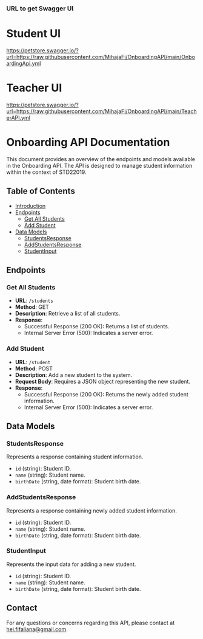 ### URL to get Swagger UI  
# Student UI 
https://petstore.swagger.io/?url=https://raw.githubusercontent.com/MihajaFi/OnboardingAPI/main/OnboardingApi.yml

# Teacher UI 
https://petstore.swagger.io/?url=https://raw.githubusercontent.com/MihajaFi/OnboardingAPI/main/TeacherAPI.yml

# Onboarding API Documentation
This document provides an overview of the endpoints and models available in the Onboarding API. The API is designed to manage student information within the context of STD22019.

## Table of Contents

- [Introduction](#introduction)
- [Endpoints](#endpoints)
  - [Get All Students](#get-all-students)
  - [Add Student](#add-student)
- [Data Models](#data-models)
  - [StudentsResponse](#studentsresponse)
  - [AddStudentsResponse](#addstudentsresponse)
  - [StudentInput](#studentinput)

## Endpoints

### Get All Students

- **URL**: `/students`
- **Method**: GET
- **Description**: Retrieve a list of all students.
- **Response**:
  - Successful Response (200 OK): Returns a list of students.
  - Internal Server Error (500): Indicates a server error.

### Add Student

- **URL**: `/student`
- **Method**: POST
- **Description**: Add a new student to the system.
- **Request Body**: Requires a JSON object representing the new student.
- **Response**:
  - Successful Response (200 OK): Returns the newly added student information.
  - Internal Server Error (500): Indicates a server error.

## Data Models

### StudentsResponse

Represents a response containing student information.

- `id` (string): Student ID.
- `name` (string): Student name.
- `birthDate` (string, date format): Student birth date.

### AddStudentsResponse

Represents a response containing newly added student information.

- `id` (string): Student ID.
- `name` (string): Student name.
- `birthDate` (string, date format): Student birth date.

### StudentInput

Represents the input data for adding a new student.

- `id` (string): Student ID.
- `name` (string): Student name.
- `birthDate` (string, date format): Student birth date.

## Contact

For any questions or concerns regarding this API, please contact at [hei.fifaliana@gmail.com](mailto:hei.fifaliana@gmail.com).